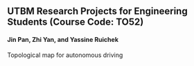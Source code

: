 ## UTBM Research Projects for Engineering Students (Course Code: TO52)

#### Jin Pan, Zhi Yan, and Yassine Ruichek

Topological map for autonomous driving
